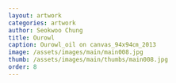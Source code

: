 ```yaml
---
layout: artwork
categories: artwork
author: Seokwoo Chung
title: Ourowl
caption: Ourowl_oil on canvas_94x94㎝_2013
image: /assets/images/main/main008.jpg
thumb: /assets/images/main/thumbs/main008.jpg
order: 8
---
```

